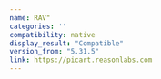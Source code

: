 ```yaml
---
name: RAV"
categories: ''
compatibility: native
display_result: "Compatible"
version_from: "5.31.5"
link: https://picart.reasonlabs.com
---
```


